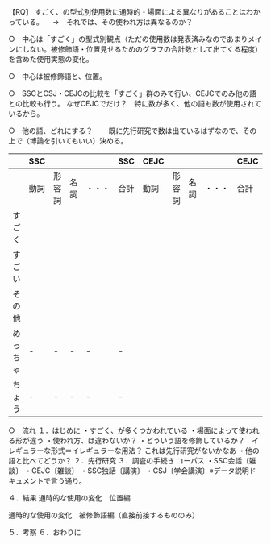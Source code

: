 
【RQ】
すごく、の型式別使用数に通時的・場面による異なりがあることはわかっている。
　→　それでは、その使われ方は異なるのか？

○　中心は「すごく」の型式別観点（ただの使用数は発表済みなのであまりメインにしない。被修飾語・位置見せるためのグラフの合計数として出てくる程度）を含めた使用実態の変化。

○　中心は被修飾語と、位置。

○　SSCとCSJ・CEJCの比較を「すごく」群のみで行い、CEJCでのみ他の語との比較も行う。
	なぜCEJCでだけ？　特に数が多く、他の語も数が使用されているから。

○　他の語、どれにする？
　　既に先行研究で数は出ているはずなので、その上で（博論を引いてもいい）決める。


|      | SSC |     |     |     | SSC | CEJC |     |     |     | CEJC |
| ---- | --- | --- | --- | --- | --- | ---- | --- | --- | --- | ---- |
|      | 動詞  | 形容詞 | 名詞  | ・・・ | 合計  | 動詞   | 形容詞 | 名詞  | ・・・ | 合計   |
| すごく  |     |     |     |     |     |      |     |     |     |      |
| すごい  |     |     |     |     |     |      |     |     |     |      |
| その他  |     |     |     |     |     |      |     |     |     |      |
| めっちゃ | -   | -   | -   | -   | -   |      |     |     |     |      |
| ちょう  | -   | -   | -   | -   | -   |      |     |     |     |      |


○　流れ
１．はじめに
	・すごく、が多くつかわれている
	・場面によって使われる形が違う
	・使われ方、は違わないか？
	・どういう語を修飾しているか？　イレギュラーな形式＝イレギュラーな用法？
		これは先行研究がないかなあ
	・他の語と比べてどうか？
２．先行研究
３．調査の手続き
コーパス
	・SSC会話〔雑談〕
	・CEJC〔雑談〕
	・SSC独話〔講演〕
	・CSJ〔学会講演〕※データ説明ドキュメントで言う通り。


４．結果
通時的な使用の変化　位置編

通時的な使用の変化　被修飾語編（直接前接するもののみ）


５．考察
６．おわりに